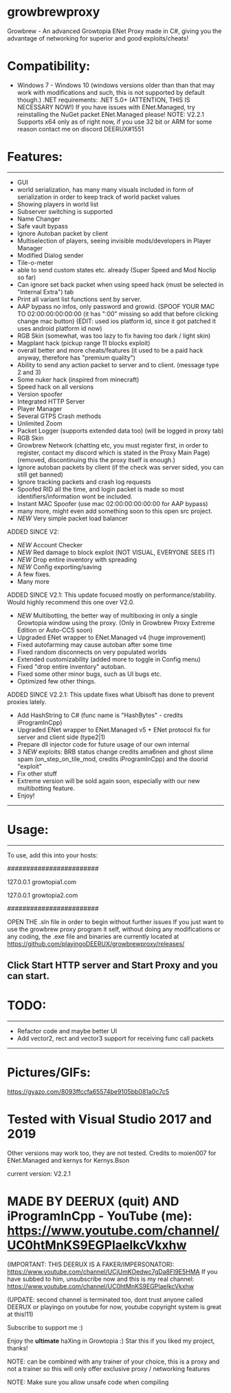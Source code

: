 # growbrewproxy
Growbrew - An advanced Growtopia ENet Proxy made in C#, giving you the advantage of networking for superior and good exploits/cheats!

# Compatibility:
- Windows 7 - Windows 10 (windows versions older than than that may work with modifications and such, this is not supported by default though.)
.NET requirements: .NET 5.0+ (ATTENTION, THIS IS NECESSARY NOW!)
If you have issues with ENet.Managed, try reinstalling the NuGet packet ENet.Managed please!
NOTE: V2.2.1 Supports x64 only as of right now, if you use 32 bit or ARM for some reason contact me on discord DEERUX#1551

# Features:
---------------------------------------------------------------
- GUI
- world serialization, has many many visuals included in form of serialization in order to keep track of world packet values
- Showing players in world list
- Subserver switching is supported
- Name Changer
- Safe vault bypass
- Ignore Autoban packet by client
- Multiselection of players, seeing invisible mods/developers in Player Manager
- Modified Dialog sender
- Tile-o-meter
- able to send custom states etc. already (Super Speed and Mod Noclip so far)
- Can ignore set back packet when using speed hack (must be selected in "Internal Extra") tab
- Print all variant list functions sent by server.
- AAP bypass no infos, only password and growid. (SPOOF YOUR MAC TO 02:00:00:00:00:00 (it has ":00" missing so add that before clicking change mac button) (EDIT: used ios platform id, since it got patched it uses android platform id now)
- RGB Skin (somewhat, was too lazy to fix having too dark / light skin)
- Magplant hack (pickup range 11 blocks exploit)
- overall better and more cheats/features (it used to be a paid hack anyway, therefore has "premium quality")
- Ability to send any action packet to server and to client. (message type 2 and 3)
- Some nuker hack (inspired from minecraft)
- Speed hack on all versions
- Version spoofer
- Integrated HTTP Server
- Player Manager
- Several GTPS Crash methods
- Unlimited Zoom
- Packet Logger (supports extended data too) (will be logged in proxy tab)
- RGB Skin
- Growbrew Network (chatting etc, you must register first, in order to register, contact my discord which is stated in the Proxy Main Page) (removed, discontinuing this the proxy itself is enough.)
- Ignore autoban packets by client (if the check was server sided, you can still get banned)
- Ignore tracking packets and crash log requests
- Spoofed RID all the time, and login packet is made so most identifiers/information wont be included.
- Instant MAC Spoofer (use mac 02:00:00:00:00:00 for AAP bypass)
- many more, might even add something soon to this open src project.
- *NEW* Very simple packet load balancer

ADDED SINCE V2:
- *NEW* Account Checker
- *NEW* Red damage to block exploit (NOT VISUAL, EVERYONE SEES IT)
- *NEW* Drop entire inventory with spreading
- *NEW* Config exporting/saving
- A few fixes.
- Many more

ADDED SINCE V2.1:
This update focused mostly on performance/stability. Would highly recommend this one over V2.0.
- *NEW* Multibotting, the better way of multiboxing in only a single Growtopia window using the proxy. (Only in Growbrew Proxy Extreme Edition or Auto-CCS soon)
- Upgraded ENet wrapper to ENet.Managed v4 (huge improvement)
- Fixed autofarming may cause autoban after some time
- Fixed random disconnects on very populated worlds
- Extended customizability (added more to toggle in Config menu)
- Fixed "drop entire inventory" autoban.
- Fixed some other minor bugs, such as UI bugs etc.
- Optimized few other things.

ADDED SINCE V2.2.1:
This update fixes what Ubisoft has done to prevent proxies lately.
- Add HashString to C# (func name is "HashBytes" - credits iProgramInCpp)
- Upgraded ENet wrapper to ENet.Managed v5 + ENet protocol fix for server and client side (type2|1)
- Prepare dll injector code for future usage of our own internal
- 3 *NEW* exploits: BRB status change credits ama6nen and ghost slime spam (on_step_on_tile_mod, credits iProgramInCpp) and the doorid "exploit"
- Fix other stuff
- Extreme version will be sold again soon, especially with our new multibotting feature.
- Enjoy!


---------------------------------------------------------------


# Usage:
---------------------------------------------------------------
To use, add this into your hosts:

########################

127.0.0.1 growtopia1.com

127.0.0.1 growtopia2.com

########################

OPEN THE .sln file in order to begin without further issues
If you just want to use the growbrew proxy program it self, without doing any modifications or any coding,
the .exe file and binaries are currently located at https://github.com/playingoDEERUX/growbrewproxy/releases/

Click Start HTTP server and Start Proxy and you can start.
---------------------------------------------------------------

# TODO:
---------------------------------------------------------------
- Refactor code and maybe better UI
- Add vector2, rect and vector3 support for receiving func call packets
---------------------------------------------------------------

# Pictures/GIFs:
https://gyazo.com/8093ffccfa65574be9105bb081a0c7c5

# Tested with Visual Studio 2017 and 2019

Other versions may work too, they are not tested. Credits to moien007 for ENet.Managed and kernys for Kernys.Bson


current version: V2.2.1
# MADE BY DEERUX (quit) AND iProgramInCpp - YouTube (me): https://www.youtube.com/channel/UC0htMnKS9EGPlaeIkcVkxhw

(IMPORTANT: THIS DEERUX IS A FAKER/IMPERSONATOR): https://www.youtube.com/channel/UCjUmKOedwc7gDa8Fl9E5HMA If you have subbed to him, unsubscribe now and this is my real channel: https://www.youtube.com/channel/UC0htMnKS9EGPlaeIkcVkxhw

(UPDATE: second channel is terminated too, dont trust anyone called DEERUX or playingo on youtube for now, youtube copyright system is great at this!11)

Subscribe to support me :)

Enjoy the **ultimate** haXing in Growtopia :) Star this if you liked my project, thanks!

NOTE: can be combined with any trainer of your choice, this is a proxy and not a trainer so this will only offer exclusive proxy / networking features

NOTE: Make sure you allow unsafe code when compiling
